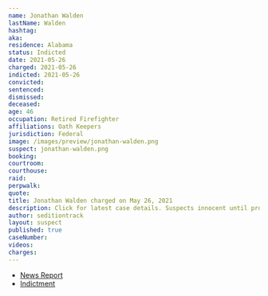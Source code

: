 ```yaml
---
name: Jonathan Walden
lastName: Walden
hashtag:
aka:
residence: Alabama
status: Indicted
date: 2021-05-26
charged: 2021-05-26
indicted: 2021-05-26
convicted:
sentenced:
dismissed:
deceased:
age: 46
occupation: Retired Firefighter
affiliations: Oath Keepers
jurisdiction: Federal
image: /images/preview/jonathan-walden.png
suspect: jonathan-walden.png
booking:
courtroom:
courthouse:
raid:
perpwalk:
quote:
title: Jonathan Walden charged on May 26, 2021
description: Click for latest case details. Suspects innocent until proven guilty.
author: seditiontrack
layout: suspect
published: true
caseNumber:
videos:
charges:
---
```

- [News Report](https://www.thedailybeast.com/oath-keeper-jonathan-walden-brought-82-pound-german-shepherd-warrior-to-capitol-riots)
- [Indictment](https://www.justice.gov/usao-dc/press-release/file/1422696/download)
